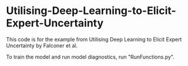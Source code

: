 # Utilising-Deep-Learning-to-Elicit-Expert-Uncertainty
This code is for the example from Utilising Deep Learning to Elicit Expert Uncertainty by Falconer et al.

To train the model and run model diagnostics, run "RunFunctions.py".
